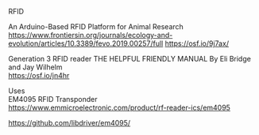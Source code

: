 RFID

An Arduino-Based RFID Platform for Animal Research \
https://www.frontiersin.org/journals/ecology-and-evolution/articles/10.3389/fevo.2019.00257/full
https://osf.io/9j7ax/

Generation 3 RFID reader THE HELPFUL FRIENDLY MANUAL By Eli Bridge and Jay Wilhelm \
https://osf.io/jn4hr

Uses \
EM4095 RFID Transponder \
https://www.emmicroelectronic.com/product/rf-reader-ics/em4095

https://github.com/libdriver/em4095/
